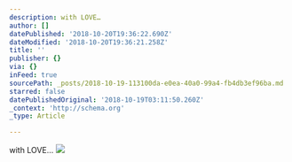 ```yaml
---
description: with LOVE…
author: []
datePublished: '2018-10-20T19:36:22.690Z'
dateModified: '2018-10-20T19:36:21.258Z'
title: ''
publisher: {}
via: {}
inFeed: true
sourcePath: _posts/2018-10-19-113100da-e0ea-40a0-99a4-fb4db3ef96ba.md
starred: false
datePublishedOriginal: '2018-10-19T03:11:50.260Z'
_context: 'http://schema.org'
_type: Article

---
```

with LOVE...
![](https://the-grid-user-content.s3-us-west-2.amazonaws.com/1c08f91b-1e18-49dd-9326-aa8c39ae725c.jpg)